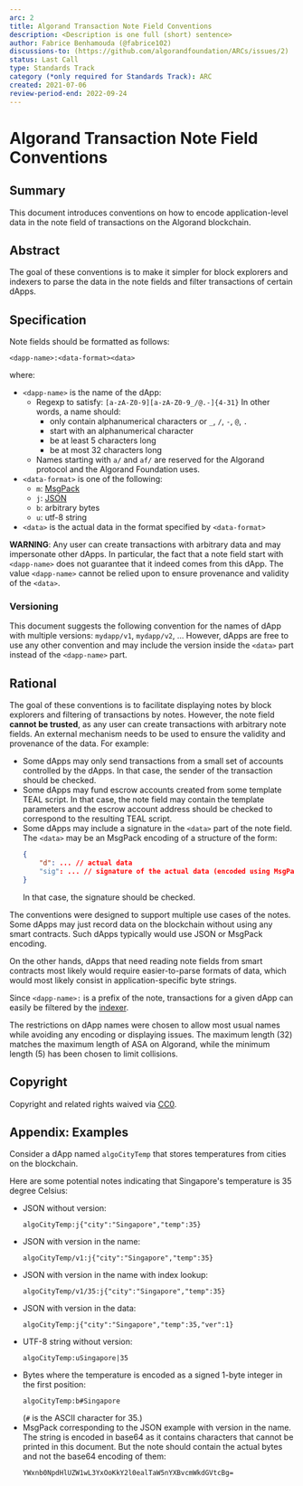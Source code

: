 ```yaml
---
arc: 2
title: Algorand Transaction Note Field Conventions
description: <Description is one full (short) sentence>
author: Fabrice Benhamouda (@fabrice102)
discussions-to: (https://github.com/algorandfoundation/ARCs/issues/2)
status: Last Call
type: Standards Track
category (*only required for Standards Track): ARC
created: 2021-07-06
review-period-end: 2022-09-24
---
```


# Algorand Transaction Note Field Conventions

## Summary

This document introduces conventions on how to encode application-level data in the note field of transactions on the Algorand blockchain.

## Abstract

The goal of these conventions is to make it simpler for block explorers and indexers to parse the data in the note fields and filter transactions of certain dApps.

## Specification

Note fields should be formatted as follows:

```
<dapp-name>:<data-format><data>
```

where:
* `<dapp-name>` is the name of the dApp:
    * Regexp to satisfy: `[a-zA-Z0-9][a-zA-Z0-9_/@.-]{4-31}`
      In other words, a name should:
         * only contain alphanumerical characters or `_`, `/`, `-`, `@`, `.`
         * start with an alphanumerical character
         * be at least 5 characters long
         * be at most 32 characters long
    * Names starting with `a/` and `af/` are reserved for the Algorand protocol and the Algorand Foundation uses.
* `<data-format>` is one of the following:
    * `m`: [MsgPack](https://msgpack.org)
    * `j`: [JSON](https://json.org)
    * `b`: arbitrary bytes
    * `u`: utf-8 string
* `<data>` is the actual data in the format specified by `<data-format>`

**WARNING**: Any user can create transactions with arbitrary data and may impersonate other dApps. In particular, the fact that a note field start with `<dapp-name>` does not guarantee that it indeed comes from this dApp. The value `<dapp-name>` cannot be relied upon to ensure provenance and validity of the `<data>`. 

### Versioning

This document suggests the following convention for the names of dApp with multiple versions: `mydapp/v1`, `mydapp/v2`, ... However, dApps are free to use any other convention and may include the version inside the `<data>` part instead of the `<dapp-name>` part.

## Rational

The goal of these conventions is to facilitate displaying notes by block explorers and filtering of transactions by notes. However, the note field **cannot be trusted**, as any user can create transactions with arbitrary note fields. An external mechanism needs to be used to ensure the validity and provenance of the data. For example:

* Some dApps may only send transactions from a small set of accounts controlled by the dApps. In that case, the sender of the transaction should be checked.
* Some dApps may fund escrow accounts created from some template TEAL script. In that case, the note field may contain the template parameters and the escrow account address should be checked to correspond to the resulting TEAL script.
* Some dApps may include a signature in the `<data>` part of the note field. The `<data>` may be an MsgPack encoding of a structure of the form:
    ```json
    {
        "d": ... // actual data
        "sig": ... // signature of the actual data (encoded using MsgPack)
    }
    ```
    In that case, the signature should be checked.

The conventions were designed to support multiple use cases of the notes. Some dApps may just record data on the blockchain without using any smart contracts. Such dApps typically would use JSON or MsgPack encoding.

On the other hands, dApps that need reading note fields from smart contracts most likely would require easier-to-parse formats of data, which would most likely consist in application-specific byte strings.

Since `<dapp-name>:` is a prefix of the note, transactions for a given dApp can easily be filtered by the [indexer](https://github.com/algorand/indexer).

The restrictions on dApp names were chosen to allow most usual names while avoiding any encoding or displaying issues. The maximum length (32) matches the maximum length of ASA on Algorand, while the minimum length (5) has been chosen to limit collisions.

## Copyright

Copyright and related rights waived via [CC0](https://creativecommons.org/publicdomain/zero/1.0/).

## Appendix: Examples

Consider a dApp named `algoCityTemp` that stores temperatures from cities on the blockchain. 

Here are some potential notes indicating that Singapore's temperature is 35 degree Celsius:
* JSON without version:
    ```
    algoCityTemp:j{"city":"Singapore","temp":35}
    ```
* JSON with version in the name:
    ```
    algoCityTemp/v1:j{"city":"Singapore","temp":35}
    ```
* JSON with version in the name with index lookup:
    ```
    algoCityTemp/v1/35:j{"city":"Singapore","temp":35}
    ```
* JSON with version in the data:
    ```
    algoCityTemp:j{"city":"Singapore","temp":35,"ver":1}
    ```
* UTF-8 string without version:
    ```
    algoCityTemp:uSingapore|35
    ```
* Bytes where the temperature is encoded as a signed 1-byte integer in the first position:
    ```
    algoCityTemp:b#Singapore
    ```
    (`#` is the ASCII character for 35.)
* MsgPack corresponding to the JSON example with version in the name. The string is encoded in base64 as it contains characters that cannot be printed in this document. But the note should contain the actual bytes and not the base64 encoding of them:
    ```
    YWxnb0NpdHlUZW1wL3YxOoKkY2l0ealTaW5nYXBvcmWkdGVtcBg=
    ```
